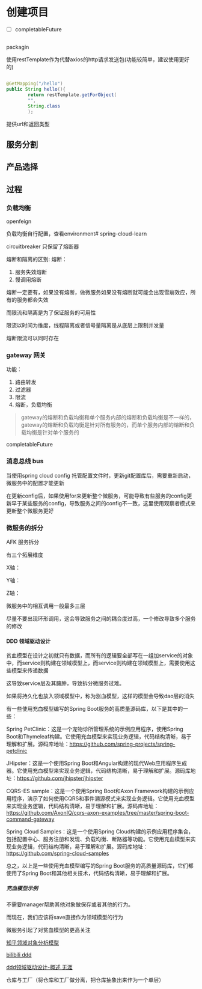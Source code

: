 # 创建项目

- [ ] completableFuture

##   

packagin

使用restTemplate作为代替axios的http请求发送包(功能较简单，建议使用更好的)

```java

@GetMapping("/hello")
public String hello(){
        return restTemplate.getForObject(
        "",
        String.class
        );
```

提供url和返回类型

## 服务分割



## 产品选择

## 过程

### 负载均衡

openfeign

负载均衡自行配置，查看environment# spring-cloud-learn

circuitbreaker 只保留了熔断器

熔断和隔离的区别:
熔断：
1. 服务失效熔断
2. 慢调用熔断

熔断一定要有，如果没有熔断，做微服务如果没有熔断就可能会出现雪崩效应，所有的服务都会失效

而限流和隔离是为了保证服务的可用性

限流以时间为维度，线程隔离或者信号量隔离是从底层上限制并发量

熔断限流可以同时存在

### gateway 网关

功能：
1. 路由转发
2. 过滤器
3. 限流
4. 熔断，负载均衡

> gateway的熔断和负载均衡和单个服务内部的熔断和负载均衡是不一样的，gateway的熔断和负载均衡是针对所有服务的，而单个服务内部的熔断和负载均衡是针对单个服务的

completableFuture

### 消息总线 bus

当使用spring cloud config 托管配置文件时，更新git配置库后，需要重新启动，微服务中的配置才能更新

在更新config后，如果使用for来更新整个微服务，可能导致有些服务的config更新早于某些服务的config，导致服务之间的config不一致，这里使用观察者模式来更新整个微服务更好

### 微服务的拆分

AFK 服务拆分

有三个拓展维度

X轴：

Y轴：

Z轴：

微服务中的相互调用一般最多三层

尽量不要出现环形调用，这会导致服务之间的耦合度过高，一个修改导致多个服务的修改

#### DDD 领域驱动设计

贫血模型在设计之初就只有数据，而所有的逻辑要全部写在一组加service的对象中，而service则构建在领域模型上，而service则构建在领域模型上，需要使用这些模型来传递数据

这导致service层及其臃肿，导致拆分微服务过难。

如果将持久化也放入领域模型中，称为涨血模型，这样的模型会导致dao层的消失

有一些使用充血模型编写的Spring Boot服务的高质量源码库，以下是其中的一些：

Spring PetClinic：这是一个宠物诊所管理系统的示例应用程序，使用Spring Boot和Thymeleaf构建。它使用充血模型来实现业务逻辑，代码结构清晰，易于理解和扩展。源码库地址：https://github.com/spring-projects/spring-petclinic

JHipster：这是一个使用Spring Boot和Angular构建的现代Web应用程序生成器。它使用充血模型来实现业务逻辑，代码结构清晰，易于理解和扩展。源码库地址：https://github.com/jhipster/jhipster

CQRS-ES sample：这是一个使用Spring Boot和Axon Framework构建的示例应用程序，演示了如何使用CQRS和事件溯源模式来实现业务逻辑。它使用充血模型来实现业务逻辑，代码结构清晰，易于理解和扩展。源码库地址：https://github.com/AxonIQ/cqrs-axon-examples/tree/master/spring-boot-command-gateway

Spring Cloud Samples：这是一个使用Spring Cloud构建的示例应用程序集合，包括配置中心、服务注册和发现、负载均衡、断路器等功能。它使用充血模型来实现业务逻辑，代码结构清晰，易于理解和扩展。源码库地址：https://github.com/spring-cloud-samples

总之，以上是一些使用充血模型编写的Spring Boot服务的高质量源码库，它们都使用了Spring Boot和其他相关技术，代码结构清晰，易于理解和扩展。

##### 充血模型示例

不需要manager帮助其他对象做保存或者其他的行为。

而现在，我们应该将save直接作为领域模型的行为

微服务引起了对贫血模型的更高关注

[知乎领域对象分析模型](https://www.zhihu.com/question/469882444)

[bilibili ddd](https://www.bilibili.com/video/BV1ag4115758/)

[ddd领域驱动设计-概述 无涯]()

仓库与工厂（将仓库和工厂做分离，把仓库抽象出来作为一个单层）